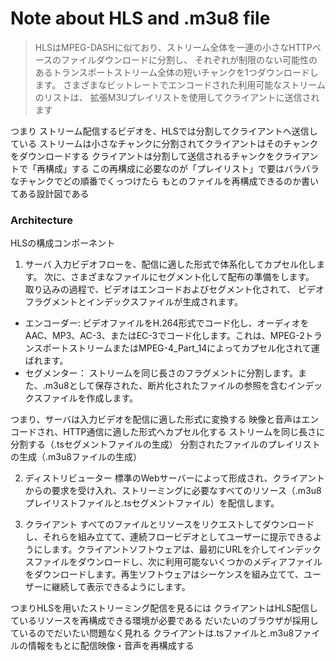 # Note about HLS and .m3u8 file

> HLSはMPEG-DASHに似ており、ストリーム全体を一連の小さなHTTPベースのファイルダウンロードに分割し、
> それぞれが制限のない可能性のあるトランスポートストリーム全体の短いチャンクを1つダウンロードします。
> さまざまなビットレートでエンコードされた利用可能なストリームのリストは、
> 拡張M3Uプレイリストを使用してクライアントに送信されます  

つまり
ストリーム配信するビデオを、HLSでは分割してクライアントへ送信している
ストリームは小さなチャンクに分割されてクライアントはそのチャンクをダウンロードする
クライアントは分割して送信されるチャンクをクライアントで「再構成」する
この再構成に必要なのが「プレイリスト」で要はバラバラなチャンクでどの順番でくっつけたら
もとのファイルを再構成できるのか書いてある設計図である


### Architecture

HLSの構成コンポーネント

1. サーバ 
入力ビデオフローを、配信に適した形式で体系化してカプセル化します。
次に、さまざまなファイルにセグメント化して配布の準備をします。
取り込みの過程で、ビデオはエンコードおよびセグメント化されて、
ビデオフラグメントとインデックスファイルが生成されます。 

- エンコーダー:
ビデオファイルをH.264形式でコード化し、オーディオをAAC、MP3、AC-3、またはEC-3でコード化します。これは、MPEG-2トランスポートストリームまたはMPEG-4_Part_14によってカプセル化されて運ばれます。 
- セグメンター：
ストリームを同じ長さのフラグメントに分割します。また、.m3u8として保存された、断片化されたファイルの参照を含むインデックスファイルを作成します。 

つまり、サーバは入力ビデオを配信に適した形式に変換する
映像と音声はエンコードされ、HTTP通信に適した形式へカプセル化する
ストリームを同じ長さに分割する（.tsセグメントファイルの生成）
分割されたファイルのプレイリストの生成（.m3u8ファイルの生成）




2. ディストリビューター 標準のWebサーバーによって形成され、クライアントからの要求を受け入れ、ストリーミングに必要なすべてのリソース（.m3u8プレイリストファイルと.tsセグメントファイル）を配信します。 

3. クライアント すべてのファイルとリソースをリクエストしてダウンロードし、それらを組み立てて、連続フロービデオとしてユーザーに提示できるようにします。クライアントソフトウェアは、最初にURLを介してインデックスファイルをダウンロードし、次に利用可能ないくつかのメディアファイルをダウンロードします。再生ソフトウェアはシーケンスを組み立てて、ユーザーに継続して表示できるようにします。

つまりHLSを用いたストリーミング配信を見るには
クライアントはHLS配信しているリソースを再構成できる環境が必要である
だいたいのブラウザが採用しているのでだいたい問題なく見れる
クライアントは.tsファイルと.m3u8ファイルの情報をもとに配信映像・音声を再構成する


